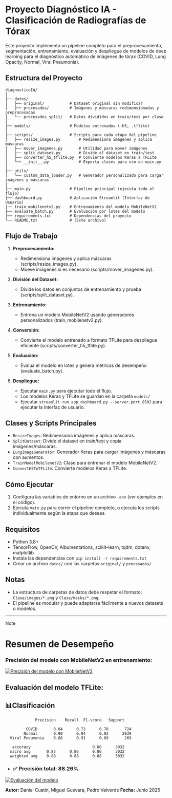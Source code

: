# Proyecto Diagnóstico IA - Clasificación de Radiografías de Tórax

Este proyecto implementa un pipeline completo para el preprocesamiento, segmentación, entrenamiento, evaluación y despliegue de modelos de deep learning para el diagnóstico automático de imágenes de tórax (COVID, Lung Opacity, Normal, Viral Pneumonia).

## Estructura del Proyecto

```
diagnosticoIA/
│
├── datos/
│   ├── original/           # Dataset original sin modificar
│   ├── procesados/         # Imágenes y máscaras redimensionadas y preprocesadas
│   └── procesados_split/   # Datos divididos en train/test por clase
│
├── models/                 # Modelos entrenados (.h5, .tflite)
│
├── scripts/                # Scripts para cada etapa del pipeline
│   ├── resize_images.py        # Redimensiona imágenes y aplica máscaras
│   ├── mover_imagenes.py       # Utilidad para mover imágenes
│   ├── split_dataset.py        # Divide el dataset en train/test
│   ├── converter_h5_tflite.py  # Convierte modelos Keras a TFLite
│   └── __init__.py             # Exporta clases para uso en main.py
│
├── utils/
│   └── custom_data_loader.py   # Generador personalizado para cargar imágenes y máscaras
│
├── main.py                 # Pipeline principal (ejecuta todo el flujo)
├── dashboard.py            # Aplicación Streamlit (Interfaz de Usuario)
|── train_mobilenetv2.py    # Entrenamiento del modelo MobileNetV2
├── evaluate_batch.py       # Evaluación por lotes del modelo
├── requirements.txt        # Dependencias del proyecto
└── README.txt              # (Este archivo)
```

## Flujo de Trabajo

1. **Preprocesamiento:**
   - Redimensiona imágenes y aplica máscaras (scripts/resize_images.py).
   - Mueve imágenes si es necesario (scripts/mover_imagenes.py).

2. **División del Dataset:**
   - Divide los datos en conjuntos de entrenamiento y prueba (scripts/split_dataset.py).

3. **Entrenamiento:**
   - Entrena un modelo MobileNetV2 usando generadores personalizados (train_mobilenetv2.py).

4. **Conversión:**
   - Convierte el modelo entrenado a formato TFLite para despliegue eficiente (scripts/converter_h5_tflite.py).

5. **Evaluación:**
   - Evalúa el modelo en lotes y genera métricas de desempeño (evaluate_batch.py).

6. **Despliegue:**
   - Ejecutar `main.py` para ejecutar todo el flujo.
   - Los modelos Keras y TFLite se guardan en la carpeta `models/` 
   - Ejecutar  `streamlit run app_dashboard.py --server.port 8502` para ejecutar la interfaz de usuario.

## Clases y Scripts Principales

- `ResizeImages`: Redimensiona imágenes y aplica máscaras.
- `SplitDataset`: Divide el dataset en train/test y copia imágenes/máscaras.
- `LungImageGenerator`: Generador Keras para cargar imágenes y máscaras con aumentos.
- `TrainModelMobilenetV2`: Clase para entrenar el modelo MobileNetV2.
- `ConvertH5ToTFLite`: Convierte modelos Keras a TFLite.

## Cómo Ejecutar

1. Configura las variables de entorno en un archivo `.env` (ver ejemplos en el código).
2. Ejecuta `main.py` para correr el pipeline completo, o ejecuta los scripts individualmente según la etapa que desees.

## Requisitos

- Python 3.8+
- TensorFlow, OpenCV, Albumentations, scikit-learn, tqdm, dotenv, matplotlib
- Instala las dependencias con `pip install -r requirements.txt`
- Crear un archivo `datos/` con las carpetas `original/` y `procesados/`

## Notas

- La estructura de carpetas de datos debe respetar el formato: `Clase/images/*.png` y `Clase/masks/*.png`.
- El pipeline es modular y puede adaptarse fácilmente a nuevos datasets o modelos.

---
> [!NOTE]
> # Resumen de Desempeño

### Precisión del modelo con MobileNetV2 en entrenamiento:

[![Precisión del modelo con MobileNetV2](/diagnosticoIA/reports/training_accuracy.png)](training_accuracy.png)
## Evaluación del modelo TFLite:
## 📊Clasificación

                 Precision    Recall  F1-score   Support

             COVID       0.84      0.72      0.78       724
            Normal       0.90      0.94      0.92      2039
      Viral Pneumonia    0.88      0.91      0.89       269

       accuracy                           0.88      3032
      macro avg       0.87      0.86      0.86      3032
      weighted avg    0.88      0.88      0.88      3032

- ### ✅ Precisión total: 88.26%

[![Evaluación del modelo](/diagnosticoIA/evaluation_result.png)](evaluation_result.png) 

**Autor:** Daniel Cuatin, Miguel Guevara, Pedro Valverde
**Fecha:** Junio 2025